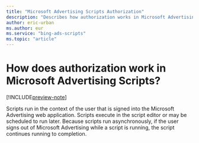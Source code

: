 ```yaml
---
title: "Microsoft Advertising Scripts Authorization"
description: "Describes how authorization works in Microsoft Advertising Scripts."
author: eric-urban
ms.author: eur
ms.service: "bing-ads-scripts"
ms.topic: "article"
---
```


# How does authorization work in Microsoft Advertising Scripts?

[!INCLUDE[preview-note](../includes/preview-note.md)]

Scripts run in the context of the user that is signed into the Microsoft Advertising web application. Scripts execute in the script editor or may be scheduled to run later. Because scripts run asynchronously, if the user signs out of Microsoft Advertising while a script is running, the script continues running to completion.



